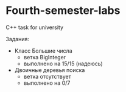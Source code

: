 # Fourth-semester-labs
C++ task for university

Задания:
* Класс Большие числа
  + ветка BigInteger
  + выполнено на 15/15 (надеюсь)
* Двоичные деревья поиска
  + ветка отсутствует
  + выполнено на 0/7
